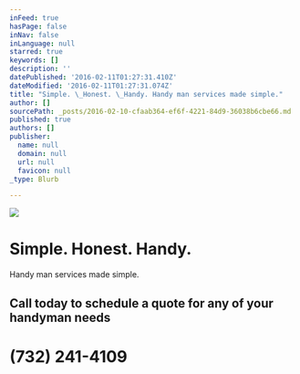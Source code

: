 ```yaml
---
inFeed: true
hasPage: false
inNav: false
inLanguage: null
starred: true
keywords: []
description: ''
datePublished: '2016-02-11T01:27:31.410Z'
dateModified: '2016-02-11T01:27:31.074Z'
title: "Simple. \_Honest. \_Handy. Handy man services made simple."
author: []
sourcePath: _posts/2016-02-10-cfaab364-ef6f-4221-84d9-36038b6cbe66.md
published: true
authors: []
publisher:
  name: null
  domain: null
  url: null
  favicon: null
_type: Blurb

---
```

![](https://the-grid-user-content.s3-us-west-2.amazonaws.com/382d4cbc-375b-4971-8e88-14b5de1b9c49.jpg)

# Simple.  Honest.  Handy.  
Handy man services made simple.

## Call today to schedule a quote for any of  your handyman needs  

# (732) 241-4109